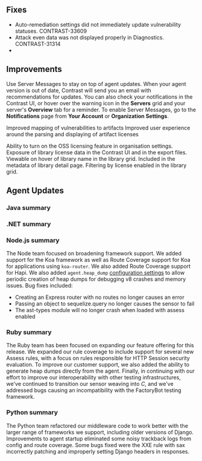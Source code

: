 <!--
title: "Contrast 3.6.4 - May 2019"
description: "Contrast 3.6.4 May 2019"
tags: "3.6.4 May Release Notes"
-->


## Fixes

* Auto-remediation settings did not immediately update vulnerability statuses. CONTRAST-33609
* Attack even data was not displayed properly in Diagnostics. CONTRAST-31314
* 


## Improvements

Use Server Messages to stay on top of agent updates. When your agent version is out of date, Contrast will send you an email with recommendations for updates. You can also check your notifications in the Contrast UI, or hover over the warning icon in the **Servers** grid and your server's **Overview** tab for a reminder. To enable Server Messages, go to the **Notifications** page from **Your Account** or **Organization Settings**.


Improved mapping of vulnerabilities to artifacts
Improved user experience around the parsing and displaying of artifact licenses

Ability to turn on the OSS licensing feature in organisation settings.
Exposure of library license data in the Contrast UI and in the export files.
Viewable on hover of library name in the library grid.
Included in the metadata of library detail page.
Filtering by license enabled in the library grid.


## Agent Updates

### Java summary

### .NET summary 


### Node.js summary 

The Node team focused on broadening framework support. We added support for the Koa framework as well as Route Coverage support for Koa for applications using `koa-router`. We also added Route Coverage support for Hapi. We also added `agent.heap_dump` [configuration settings](installation-nodeconfig.html#node-yaml) to allow periodic creation of heap dumps for debugging v8 crashes and memory issues. Bug fixes included:

* Creating an Express router with no routes no longer causes an error
* Passing an object to sequelize.query no longer causes the sensor to fail
* The ast-types module will no longer crash when loaded with assess enabled

### Ruby summary 

The Ruby team has been focused on expanding our feature offering for this release. We expanded our rule coverage to include support for several new Assess rules, with a focus on rules responsible for HTTP Session security evaluation. To improve our customer support, we also added the ability to generate heap dumps directly from the agent. Finally, in continuing with our effort to improve our interoperability with other testing infrastructures, we've continued to transition our sensor weaving into *C*, and we've addressed bugs causing an incompatibility with the FactoryBot testing framework.

### Python summary

The Python team refactored our middleware code to work better with the larger range of frameworks we support, including older versions of Django. Improvements to agent startup eliminated some noisy trackback logs from config and route coverage. Some bugs fixed were the XXE rule with sax incorrectly patching and improperly setting Django headers in responses.


